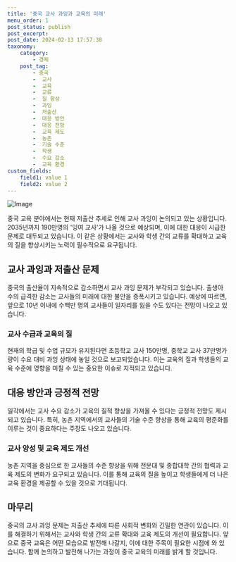 ```yaml
---
title: '중국 교사 과잉과 교육의 미래'
menu_order: 1
post_status: publish
post_excerpt: 
post_date: 2024-02-13 17:57:38
taxonomy:
    category:
        - 경제
    post_tag:
        - 중국
        -  교사
        -  교육
        -  교류
        -  질 향상
        -  과잉
        -  저출산
        -  대응 방안
        -  대응 전망
        -  교육 제도
        -  농촌
        -  기술 수준
        -  학생
        -  수요 감소
        -  교육 환경
custom_fields:
    field1: value 1
    field2: value 2
---
```


![Image](https://imgnews.pstatic.net/image/277/2024/02/13/0005378952_001_20240213155401318.jpg?type=w647)

중국 교육 분야에서는 현재 저출산 추세로 인해 교사 과잉이 논의되고 있는 상황입니다. 2035년까지 190만명의 '잉여 교사'가 나올 것으로 예상되며, 이에 대한 대응이 시급한 문제로 대두되고 있습니다. 이 같은 상황에서는 교사와 학생 간의 교류를 확대하고 교육의 질을 향상시키는 노력이 필수적으로 요구됩니다.
## 교사 과잉과 저출산 문제
중국의 출산율이 지속적으로 감소하면서 교사 과잉 문제가 부각되고 있습니다. 출생아 수의 급격한 감소는 교사들의 미래에 대한 불안을 증폭시키고 있습니다. 예상에 따르면, 앞으로 10년 이내에 수백만 명의 교사들이 일자리를 잃을 수도 있다는 전망이 나오고 있습니다.
### 교사 수급과 교육의 질
현재의 학급 및 수업 규모가 유지된다면 초등학교 교사 150만명, 중학교 교사 37만명가량이 수요 대비 과잉 상태에 놓일 것으로 보고되었습니다. 이는 교육의 질과 학생들의 교육 수준에 영향을 미칠 수 있는 중요한 이슈로 지적되고 있습니다.
## 대응 방안과 긍정적 전망
일각에서는 교사 수요 감소가 교육의 질적 향상을 가져올 수 있다는 긍정적 전망도 제시되고 있습니다. 특히, 농촌 지역에서의 교사들의 기술 수준 향상을 통해 교육의 평준화를 이루는 것이 중요하다는 주장도 나오고 있습니다.
### 교사 양성 및 교육 제도 개선
농촌 지역을 중심으로 한 교사들의 수준 향상을 위해 전문대 및 종합대학 간의 협력과 교육 제도의 변화가 요구되고 있습니다. 이를 통해 교육의 질을 높이고 학생들에게 더 나은 교육 환경을 제공할 수 있을 것으로 기대됩니다.
## 마무리
중국의 교사 과잉 문제는 저출산 추세에 따른 사회적 변화와 긴밀한 연관이 있습니다. 이를 해결하기 위해서는 교사와 학생 간의 교류 확대와 교육 제도의 개선이 필요합니다. 앞으로 중국 교육은 어떤 모습으로 발전해 나갈지, 이에 대한 주목이 필요한 시점에 와 있습니다. 함께 논의하고 발전해 나가는 과정이 중국 교육의 미래를 밝게 할 것입니다.
